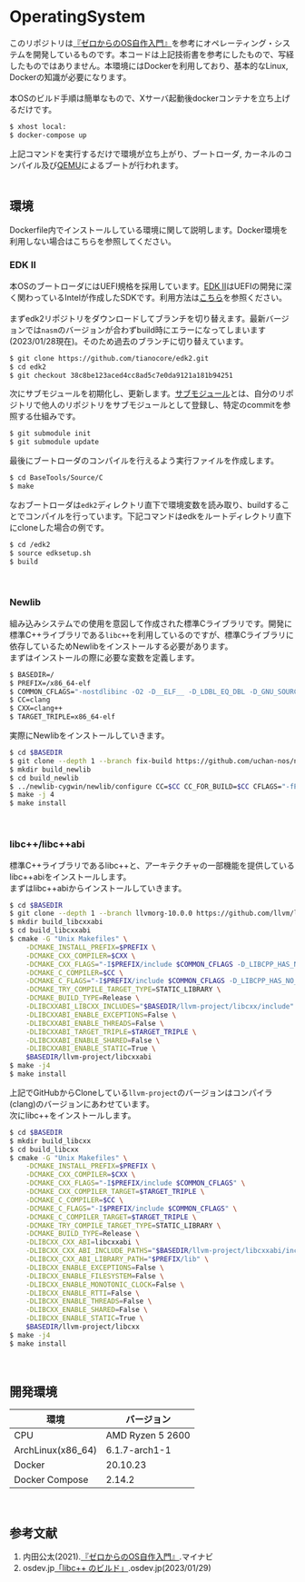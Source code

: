 # OperatingSystem
このリポジトリは[『ゼロからのOS自作入門』](https://www.amazon.co.jp/%E3%82%BC%E3%83%AD%E3%81%8B%E3%82%89%E3%81%AEOS%E8%87%AA%E4%BD%9C%E5%85%A5%E9%96%80-%E5%86%85%E7%94%B0-%E5%85%AC%E5%A4%AA/dp/4839975868)を参考にオペレーティング・システムを開発しているものです。本コードは上記技術書を参考にしたもので、写経したものではありません。本環境にはDockerを利用しており、基本的なLinux, Dockerの知識が必要になります。<br />
<br />
本OSのビルド手順は簡単なもので、Xサーバ起動後dockerコンテナを立ち上げるだけです。<br />

```bash
$ xhost local:
$ docker-compose up
```

上記コマンドを実行するだけで環境が立ち上がり、ブートローダ, カーネルのコンパイル及び[QEMU](https://www.qemu.org/)によるブートが行われます。<br />
<br />

## 環境
Dockerfile内でインストールしている環境に関して説明します。Docker環境を利用しない場合はこちらを参照してください。<br />
### EDK II
本OSのブートローダにはUEFI規格を採用しています。[EDK II](https://github.com/tianocore/edk2)はUEFIの開発に深く関わっているIntelが作成したSDKです。利用方法は[こちら](https://osdev-jp.readthedocs.io/ja/latest/2017/create-uefi-app-with-edk2.html)を参照ください。<br />
<br />
まずedk2リポジトリをダウンロードしてブランチを切り替えます。最新バージョンでは`nasm`のバージョンが合わずbuild時にエラーになってしまいます(2023/01/28現在)。そのため過去のブランチに切り替えています。<br />

```bash
$ git clone https://github.com/tianocore/edk2.git
$ cd edk2
$ git checkout 38c8be123aced4cc8ad5c7e0da9121a181b94251
```

次にサブモジュールを初期化し、更新します。[サブモジュール](https://git-scm.com/book/ja/v2/Git-%E3%81%AE%E3%81%95%E3%81%BE%E3%81%96%E3%81%BE%E3%81%AA%E3%83%84%E3%83%BC%E3%83%AB-%E3%82%B5%E3%83%96%E3%83%A2%E3%82%B8%E3%83%A5%E3%83%BC%E3%83%AB)とは、自分のリポジトリで他人のリポジトリをサブモジュールとして登録し、特定のcommitを参照する仕組みです。<br />

```bash
$ git submodule init
$ git submodule update
```

最後にブートローダのコンパイルを行えるよう実行ファイルを作成します。<br />

```bash
$ cd BaseTools/Source/C
$ make
```

なおブートローダは`edk2`ディレクトリ直下で環境変数を読み取り、buildすることでコンパイルを行っています。下記コマンドはedkをルートディレクトリ直下にcloneした場合の例です。<br />
```bash
$ cd /edk2
$ source edksetup.sh
$ build
```
<br />

### Newlib
組み込みシステムでの使用を意図して作成された標準Cライブラリです。開発に標準C++ライブラリである`libc++`を利用しているのですが、標準Cライブラリに依存しているためNewlibをインストールする必要があります。<br />
まずはインストールの際に必要な変数を定義します。<br />

```bash
$ BASEDIR=/
$ PREFIX=/x86_64-elf
$ COMMON_CFLAGS="-nostdlibinc -O2 -D__ELF__ -D_LDBL_EQ_DBL -D_GNU_SOURCE -D_POSIX_TIMERS"
$ CC=clang
$ CXX=clang++
$ TARGET_TRIPLE=x86_64-elf
```

実際にNewlibをインストールしていきます。<br />

```bash
$ cd $BASEDIR
$ git clone --depth 1 --branch fix-build https://github.com/uchan-nos/newlib-cygwin.git && \
$ mkdir build_newlib
$ cd build_newlib
$ ../newlib-cygwin/newlib/configure CC=$CC CC_FOR_BUILD=$CC CFLAGS="-fPIC $COMMON_CFLAGS" --target=$TARGET_TRIPLE --prefix=$PREFIX --disable-multilib --disable-newlib-multithread
$ make -j 4
$ make install
```
<br />

### libc++/libc++abi
標準C++ライブラリであるlibc++と、アーキテクチャの一部機能を提供しているlibc++abiをインストールします。<br />
まずはlibc++abiからインストールしていきます。<br />

```bash
$ cd $BASEDIR
$ git clone --depth 1 --branch llvmorg-10.0.0 https://github.com/llvm/llvm-project.git
$ mkdir build_libcxxabi
$ cd build_libcxxabi
$ cmake -G "Unix Makefiles" \
    -DCMAKE_INSTALL_PREFIX=$PREFIX \
    -DCMAKE_CXX_COMPILER=$CXX \
    -DCMAKE_CXX_FLAGS="-I$PREFIX/include $COMMON_CFLAGS -D_LIBCPP_HAS_NO_THREADS" \
    -DCMAKE_C_COMPILER=$CC \
    -DCMAKE_C_FLAGS="-I$PREFIX/include $COMMON_CFLAGS -D_LIBCPP_HAS_NO_THREADS" \
    -DCMAKE_TRY_COMPILE_TARGET_TYPE=STATIC_LIBRARY \
    -DCMAKE_BUILD_TYPE=Release \
    -DLIBCXXABI_LIBCXX_INCLUDES="$BASEDIR/llvm-project/libcxx/include" \
    -DLIBCXXABI_ENABLE_EXCEPTIONS=False \
    -DLIBCXXABI_ENABLE_THREADS=False \
    -DLIBCXXABI_TARGET_TRIPLE=$TARGET_TRIPLE \
    -DLIBCXXABI_ENABLE_SHARED=False \
    -DLIBCXXABI_ENABLE_STATIC=True \
    $BASEDIR/llvm-project/libcxxabi
$ make -j4
$ make install
```

上記でGitHubからCloneしている`llvm-project`のバージョンはコンパイラ(clang)のバージョンにあわせています。<br />
次にlibc++をインストールします。<br />

```bash
$ cd $BASEDIR
$ mkdir build_libcxx
$ cd build_libcxx
$ cmake -G "Unix Makefiles" \
    -DCMAKE_INSTALL_PREFIX=$PREFIX \
    -DCMAKE_CXX_COMPILER=$CXX \
    -DCMAKE_CXX_FLAGS="-I$PREFIX/include $COMMON_CFLAGS" \
    -DCMAKE_CXX_COMPILER_TARGET=$TARGET_TRIPLE \
    -DCMAKE_C_COMPILER=$CC \
    -DCMAKE_C_FLAGS="-I$PREFIX/include $COMMON_CFLAGS" \
    -DCMAKE_C_COMPILER_TARGET=$TARGET_TRIPLE \
    -DCMAKE_TRY_COMPILE_TARGET_TYPE=STATIC_LIBRARY \
    -DCMAKE_BUILD_TYPE=Release \
    -DLIBCXX_CXX_ABI=libcxxabi \
    -DLIBCXX_CXX_ABI_INCLUDE_PATHS="$BASEDIR/llvm-project/libcxxabi/include" \
    -DLIBCXX_CXX_ABI_LIBRARY_PATH="$PREFIX/lib" \
    -DLIBCXX_ENABLE_EXCEPTIONS=False \
    -DLIBCXX_ENABLE_FILESYSTEM=False \
    -DLIBCXX_ENABLE_MONOTONIC_CLOCK=False \
    -DLIBCXX_ENABLE_RTTI=False \
    -DLIBCXX_ENABLE_THREADS=False \
    -DLIBCXX_ENABLE_SHARED=False \
    -DLIBCXX_ENABLE_STATIC=True \
    $BASEDIR/llvm-project/libcxx
$ make -j4
$ make install
```

<br />

## 開発環境
環境| バージョン
--- | ---
CPU | AMD Ryzen 5 2600
ArchLinux(x86_64) | 6.1.7-arch1-1
Docker | 20.10.23
Docker Compose | 2.14.2
<br />

## 参考文献
1. 内田公太(2021).[『ゼロからのOS自作入門』](https://www.amazon.co.jp/%E3%82%BC%E3%83%AD%E3%81%8B%E3%82%89%E3%81%AEOS%E8%87%AA%E4%BD%9C%E5%85%A5%E9%96%80-%E5%86%85%E7%94%B0-%E5%85%AC%E5%A4%AA/dp/4839975868).マイナビ
2. osdev.jp[「libc++ のビルド」](https://osdev.jp/wiki/building-libcxx).osdev.jp(2023/01/29)